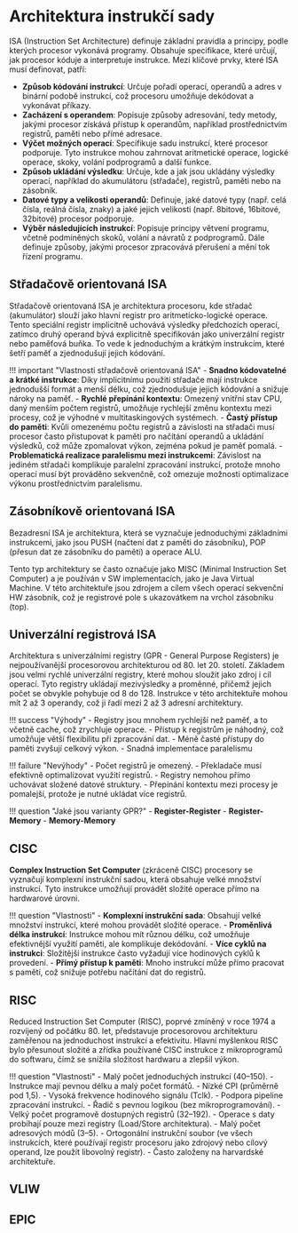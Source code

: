 # Architektura instrukčí sady
ISA (Instruction Set Architecture) definuje základní pravidla a principy, podle kterých procesor vykonává programy. Obsahuje specifikace, které určují, jak procesor kóduje a interpretuje instrukce. Mezi klíčové prvky, které ISA musí definovat, patří:

- __Způsob kódování instrukcí__: Určuje pořadí operací, operandů a adres v binární podobě instrukcí, což procesoru umožňuje dekódovat a vykonávat příkazy.
- __Zacházení s operandem__: Popisuje způsoby adresování, tedy metody, jakými procesor získává přístup k operandům, například prostřednictvím registrů, paměti nebo přímé adresace.
- __Výčet možných operací__: Specifikuje sadu instrukcí, které procesor podporuje. Tyto instrukce mohou zahrnovat aritmetické operace, logické operace, skoky, volání podprogramů a další funkce.
- __Způsob ukládání výsledku__: Určuje, kde a jak jsou ukládány výsledky operací, například do akumulátoru (střadače), registrů, paměti nebo na zásobník.
- __Datové typy a velikosti operandů__: Definuje, jaké datové typy (např. celá čísla, reálná čísla, znaky) a jaké jejich velikosti (např. 8bitové, 16bitové, 32bitové) procesor podporuje.
- __Výběr následujících instrukcí__: Popisuje principy větvení programu, včetně podmíněných skoků, volání a návratů z podprogramů. Dále definuje způsoby, jakými procesor zpracovává přerušení a mění tok řízení programu.

## Střadačově orientovaná ISA
Střadačově orientovaná ISA je architektura procesoru, kde střadač (akumulátor) slouží jako hlavní registr pro aritmeticko-logické operace. Tento speciální registr implicitně uchovává výsledky předchozích operací, zatímco druhý operand bývá explicitně specifikován jako univerzální registr nebo paměťová buňka. To vede k jednoduchým a krátkým instrukcím, které šetří paměť a zjednodušují jejich kódování.

!!! important "Vlastnosti střadačově orientovaná ISA"
    - __Snadno kódovatelné a krátké instrukce__: Díky implicitnímu použití střadače mají instrukce jednodušší formát a menší délku, což zjednodušuje jejich kódování a snižuje nároky na paměť.
    - __Rychlé přepínání kontextu__: Omezený vnitřní stav CPU, daný menším počtem registrů, umožňuje rychlejší změnu kontextu mezi procesy, což je výhodné v multitaskingových systémech.
    - __Častý přístup do paměti__: Kvůli omezenému počtu registrů a závislosti na střadači musí procesor často přistupovat k paměti pro načítání operandů a ukládání výsledků, což může zpomalovat výkon, zejména pokud je paměť pomalá.
    - __Problematická realizace paralelismu mezi instrukcemi__: Závislost na jediném střadači komplikuje paralelní zpracování instrukcí, protože mnoho operací musí být prováděno sekvenčně, což omezuje možnosti optimalizace výkonu prostřednictvím paralelismu.

## Zásobníkově orientovaná ISA
Bezadresní ISA je architektura, která se vyznačuje jednoduchými základními instrukcemi, jako jsou PUSH (načtení dat z paměti do zásobníku), POP (přesun dat ze zásobníku do paměti) a operace ALU.

Tento typ architektury se často označuje jako MISC (Minimal Instruction Set Computer) a je používán v SW implementacích, jako je Java Virtual Machine. V této architektuře jsou zdrojem a cílem všech operací sekvenční HW zásobník, což je registrové pole s ukazovátkem na vrchol zásobníku (top).

## Univerzální registrová ISA
Architektura s univerzálními registry (GPR - General Purpose Registers) je nejpoužívanější procesorovou architekturou od 80. let 20. století. Základem jsou velmi rychlé univerzální registry, které mohou sloužit jako zdroj i cíl operací. Tyto registry ukládají mezivýsledky a proměnné, přičemž jejich počet se obvykle pohybuje od 8 do 128. Instrukce v této architektuře mohou mít 2 až 3 operandy, což ji řadí mezi 2 až 3 adresní architektury.

!!! success "Výhody"
    - Registry jsou mnohem rychlejší než paměť, a to včetně cache, což zrychluje operace.
    - Přístup k registrům je náhodný, což umožňuje větší flexibilitu při zpracování dat.
    - Méně časté přístupy do paměti zvyšují celkový výkon.
    - Snadná implementace paralelismu

!!! failure "Nevýhody"
    - Počet registrů je omezený.
    - Překladače musí efektivně optimalizovat využití registrů.
    - Registry nemohou přímo uchovávat složené datové struktury.
    - Přepínání kontextu mezi procesy je pomalejší, protože je nutné ukládat více registrů.

!!! question "Jaké jsou varianty GPR?"
    - __Register-Register__
    - __Register-Memory__
    - __Memory-Memory__

## CISC
__Complex Instruction Set Computer__ (zkráceně CISC) procesory se vyznačují komplexní instrukční sadou, která obsahuje velké množství instrukcí. Tyto instrukce umožňují provádět složité operace přímo na hardwarové úrovni.

!!! question "Vlastnosti"
    - __Komplexní instrukční sada__: Obsahují velké množství instrukcí, které mohou provádět složité operace.
    - __Proměnlivá délka instrukcí__: Instrukce mohou mít různou délku, což umožňuje efektivnější využití paměti, ale komplikuje dekódování.
    - __Více cyklů na instrukci__: Složitější instrukce často vyžadují více hodinových cyklů k provedení.
    - __Přímý přístup k paměti__: Mnoho instrukcí může přímo pracovat s pamětí, což snižuje potřebu načítání dat do registrů.

## RISC
Reduced Instruction Set Computer (RISC), poprvé zmíněný v roce 1974 a rozvíjený od počátku 80. let, představuje procesorovou architekturu zaměřenou na jednoduchost instrukcí a efektivitu. Hlavní myšlenkou RISC bylo přesunout složité a zřídka používané CISC instrukce z mikroprogramů do softwaru, čímž se snížila složitost hardwaru a zlepšil výkon.

!!! question "Vlastnosti"
    - Malý počet jednoduchých instrukcí (40–150).
    - Instrukce mají pevnou délku a malý počet formátů.
    - Nízké CPI (průměrně pod 1,5).
    - Vysoká frekvence hodinového signálu (Tclk).
    - Podpora pipeline zpracování instrukcí.
    - Řadič s pevnou logikou (bez mikroprogramování).
    - Velký počet programově dostupných registrů (32–192).
    - Operace s daty probíhají pouze mezi registry (Load/Store architektura).
    - Malý počet adresových módů (3–5).
    - Ortogonální instrukční soubor  (ve všech instrukcích, které používají registr procesoru jako zdrojový nebo cílový operand, lze použít libovolný registr).
    - Často založeny na harvardské architektuře.

## VLIW

## EPIC